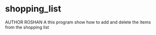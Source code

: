 # shopping_list
AUTHOR ROSHAN A
this program show how to add and delete the items from the shopping list